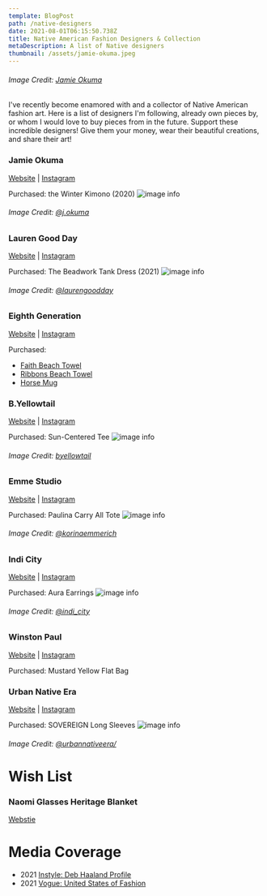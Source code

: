 ```yaml
---
template: BlogPost
path: /native-designers
date: 2021-08-01T06:15:50.738Z
title: Native American Fashion Designers & Collection
metaDescription: A list of Native designers
thumbnail: /assets/jamie-okuma.jpeg
---
```

###### Image Credit: <a href="https://www.jokuma.com/" target="_blank">Jamie Okuma</a>

I've recently become enamored with and a collector of Native American fashion art. Here is a list of designers I'm following, already own pieces by, or whom I would love to buy pieces from in the future. Support these incredible designers! Give them your money, wear their beautiful creations, and share their art!

### Jamie Okuma

<a href="https://www.jokuma.com/" target="_blank">Website</a> | <a href="https://www.instagram.com/j.okuma/?hl=en" target="_blank">Instagram</a>

Purchased: the Winter Kimono (2020) ![image info](/assets/nativefashion/okuma.png)

###### Image Credit: <a href="https://www.instagram.com/p/CH8q9MJjjcU/" target="_blank">@j.okuma</a>

### Lauren Good Day

<a href="https://laurengoodday.com/" target="_blank">Website</a> | <a href="https://www.instagram.com/laurengoodday/?hl=en" target="_blank">Instagram</a>

Purchased: The Beadwork Tank Dress (2021) ![image info](/assets/nativefashion/goodday.png)

###### Image Credit: <a href="https://www.instagram.com/p/CRXPBwyrZhZ/" target="_blank">@laurengoodday</a>

### Eighth Generation

<a href="https://eighthgeneration.com/" target="_blank">Website</a> | <a href="https://www.instagram.com/eighth_generation/?hl=en" target="_blank">Instagram</a>

Purchased:

* <a href="https://eighthgeneration.com/collections/towels/products/faith-beach-towel" target="_blank"> Faith Beach Towel</a>
* <a href="https://eighthgeneration.com/collections/towels/products/ribbons-beach-towel" target="_blank"> Ribbons Beach Towel</a>
* <a href="https://eighthgeneration.com/collections/mugs/products/horse-mug" target="_blank">Horse Mug</a>

### B.Yellowtail

<a href="https://byellowtail.com/" target="_blank">Website</a> | <a href="https://www.instagram.com/byellowtail/?hl=en" target="_blank">Instagram</a>

Purchased: Sun-Centered Tee ![image info](/assets/nativefashion/yellowtail.png)

###### Image Credit: <a href="https://byellowtail.com/collections/apparel/products/sun-centered-tee" target="_blank">byellowtail<a/>

### Emme Studio

<a href="https://www.emmestudios.com/" target="_blank">Website</a> | <a href="https://www.instagram.com/korinaemmerich/?hl=en" target="_blank">Instagram</a>

Purchased: Paulina Carry All Tote ![image info](/assets/nativefashion/emme.png)

###### Image Credit: <a href="https://www.instagram.com/p/CMmbB3HH4lN/" target="_blank">@korinaemmerich<a/>

### Indi City

<a href="https://www.indicity.ca/" target="_blank">Website</a> | <a href="https://www.instagram.com/indi_city/?hl=en" target="_blank">Instagram</a>

Purchased: Aura Earrings ![image info](/assets/nativefashion/aura.png)

###### Image Credit: <a href="https://www.instagram.com/p/CLxkvmlFPZx/" target="_blank">@indi_city<a/>

### Winston Paul

<a href="https://winstonpaul.co/" target="_blank">Website</a> | <a href="https://www.instagram.com/winstonpaul.co/?hl=en" target="_blank">Instagram</a>

Purchased: Mustard Yellow Flat Bag

### Urban Native Era

<a href="https://urbannativeera.com/" target="_blank">Website</a> | <a href="https://www.instagram.com/urbannativeera/?hl=en" target="_blank">Instagram</a>

Purchased: SOVEREIGN Long Sleeves ![image info](/assets/nativefashion/urbannative.png)

###### Image Credit: <a href="https://www.instagram.com/p/CPOGLNwhlLI/" target="_blank">@urbannativeera/<a/>

# Wish List

### Naomi Glasses Heritage Blanket

<a href="https://sackclothandashes.com/collections/heritage/" target="_blank">Webstie</a>

# Media Coverage

* 2021 <a href="https://www.instyle.com/news/deb-haaland-the-first" target="_blank">Instyle: Deb Haaland Profile</a>
* 2021 <a href="https://www.vogue.com/article/united-states-of-fashion" targe="_blank">Vogue: United States of Fashion</a>
